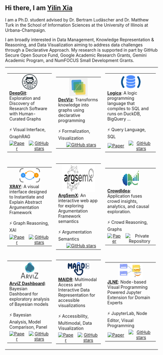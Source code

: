 ## Hi there, I am [Yilin Xia](https://yilinxia.com/)

I am a Ph.D. student advised by Dr. Bertram Ludäscher and Dr. Matthew Turk in the School of Information Sciences at the University of Illinois at Urbana-Champaign.

I am broadly interested in Data Management, Knowledge Representation & Reasoning, and Data Visualization aiming to address data challenges through a Declarative Approach. My research is supported in part by GitHub Secure Open Source Fund, Google Academic Research Grants, Gemini Academic Program, and NumFOCUS Small Development Grants.

<table>
  <tr height="300px">
    <!-- Card 1: DeepGit -->
    <td>
      <table>
        <tr>
          <td width="250px" height="110px" valign="top" colspan="4">
            <div align="center">
              <a href="https://github.com/data-exp-lab/deepgit">
                <img src="assets/project_deepgit.png" width="50" height="50"><br>
              </a>
            </div>
            <a href="https://github.com/data-exp-lab/deepgit"><strong>DeepGit</strong></a>: Exploration and Discovery of Research Software with Human-Curated Graphs
            <br><br>⚡ Visual Interface, GraphRAG
          </td>
        </tr>
        <tr>
          <td align="center" valign="middle">
            <a href="https://openreview.net/pdf?id=35iRjCwXLu">
              <img src="https://cdn.jsdelivr.net/gh/Readme-Workflows/Readme-Icons@main/icons/octicons/Wiki.svg" width="20px" alt="Paper">
            </a>
          </td>
          <td align="center" valign="middle">
            <a href="https://github.com/data-exp-lab/deepgit/stargazers">
              <img src="https://cdn.jsdelivr.net/gh/Readme-Workflows/Readme-Icons@main/icons/octicons/StarredRepositoryYellow.svg" width="20px" alt="GitHub stars">
            </a> <!-- STAR_COUNT_PLACEHOLDER -->
          </td>
        </tr>
      </table>
    </td>
    <!-- Card 2: DecViz -->
    <td>
      <table>
        <tr>
          <td width="250px" height="110px" valign="top" colspan="4">
            <div align="center">
              <a href="https://github.com/yilinxia/DecViz">
                <img src="assets/project_decviz.png" width="60" height="60"><br>
              </a>
            </div>
            <a href="https://github.com/yilinxia/DecViz"><strong>DecViz</strong></a>: Transforms knowledge into graphs using declarative programming
            <br><br>⚡ Formalization, Visualization
          </td>
        </tr>
        <tr>
          <td align="center" valign="middle">
          </td>
          <td align="center" valign="middle">
            <a href="https://github.com/yilinxia/DecViz/stargazers">
              <img src="https://cdn.jsdelivr.net/gh/Readme-Workflows/Readme-Icons@main/icons/octicons/StarredRepositoryYellow.svg" width="20px" alt="GitHub stars">
            </a> <!-- STAR_COUNT_PLACEHOLDER -->
          </td>
        </tr>
      </table>
    </td>
    <!-- Card 3: Logica -->
    <td>
      <table>
        <tr>
          <td width="250px" height="110px" valign="top" colspan="4">
            <div align="center">
              <a href="https://github.com/evgskv/logica">
                <img src="assets/project_logica.png" width="70" height="50"><br>
              </a>
            </div>
            <a href="https://github.com/evgskv/logica"><strong>Logica</strong></a>: A logic programming language that compiles to SQL and runs on DuckDB, BigQuery ...
            <br><br>⚡ Query Language, SQL
          </td>
        </tr>
        <tr>
          <td align="center" valign="middle">
            <a href="https://openproceedings.org/2024/conf/edbt/paper-253.pdf">
              <img src="https://cdn.jsdelivr.net/gh/Readme-Workflows/Readme-Icons@main/icons/octicons/Wiki.svg" width="20px" alt="Paper">
            </a>
          </td>
          <td align="center" valign="middle">
            <a href="https://github.com/evgskv/logica/stargazers">
              <img src="https://cdn.jsdelivr.net/gh/Readme-Workflows/Readme-Icons@main/icons/octicons/StarredRepositoryYellow.svg" width="20px" alt="GitHub stars">
            </a> <!-- STAR_COUNT_PLACEHOLDER -->
          </td>
        </tr>
      </table>
    </td>
  </tr>
  <tr height="300px">
    <!-- Card 4: XRAY -->
    <td>
      <table>
        <tr>
          <td width="250px" height="110px" valign="top" colspan="4">
            <div align="center">
              <a href="https://github.com/idaks/xray">
                <img src="assets/project_xray.png" width="70" height="50"><br>
              </a>
            </div>
            <a href="https://github.com/idaks/xray"><strong>XRAY</strong></a>: A visual interface designed to Instantiate and Explain Abstract Argumentation Framework
            <br><br>⚡ Graph Reasoning, XAI
          </td>
        </tr>
        <tr>
          <td align="center" valign="middle">
            <a href="https://xray-n7sd5.ondigitalocean.app/assets/cr-xray.pdf">
              <img src="https://cdn.jsdelivr.net/gh/Readme-Workflows/Readme-Icons@main/icons/octicons/Wiki.svg" width="20px" alt="Paper">
            </a>
          </td>
          <td align="center" valign="middle">
            <a href="https://github.com/idaks/xray/stargazers">
              <img src="https://cdn.jsdelivr.net/gh/Readme-Workflows/Readme-Icons@main/icons/octicons/StarredRepositoryYellow.svg" width="20px" alt="GitHub stars">
            </a> <!-- STAR_COUNT_PLACEHOLDER -->
          </td>
        </tr>
      </table>
    </td>
    <!-- Card 5: ArgSemX -->
    <td>
      <table>
        <tr>
          <td width="250px" height="110px" valign="top" colspan="4">
            <div align="center">
              <a href="https://github.com/xai-ca/argsemx">
                <img src="assets/project_argsemx.png" width="110" height="90"><br>
              </a>
            </div>
            <a href="https://github.com/xai-ca/argsemx"><strong>ArgSemX</strong></a>: An interactive web app for exploring Argumentation Framework semantics
            <br><br>⚡ Argumentation Semantics
          </td>
        </tr>
        <tr>
          <td align="center" valign="middle">
          </td>
          <td align="center" valign="middle">
            <a href="https://github.com/xai-ca/argsemx/stargazers">
              <img src="https://cdn.jsdelivr.net/gh/Readme-Workflows/Readme-Icons@main/icons/octicons/StarredRepositoryYellow.svg" width="20px" alt="GitHub stars">
            </a> <!-- STAR_COUNT_PLACEHOLDER -->
          </td>
        </tr>
      </table>
    </td>
    <!-- Card 6: CrowdIdea -->
    <td>
      <table>
        <tr>
          <td width="250px" height="110px" valign="top" colspan="4">
            <div align="center">
              <a href="https://crowdidea-8dcsa.ondigitalocean.app/">
                <img src="assets/project_crowdidea.png" width="60" height="60"><br>
              </a>
            </div>
            <a href="https://github.com/arviz-devs/arviz_dashboard"><strong>CrowdIdea</strong></a>: Application fuses crowd insights, analytics, and causal exploration.
            <br><br>⚡ Crowd Reasoning, Graphs
          </td>
        </tr>
        <tr>
          <td align="center" valign="middle">
            <a href="https://dl.acm.org/doi/full/10.1145/3544548.3581021">
              <img src="https://cdn.jsdelivr.net/gh/Readme-Workflows/Readme-Icons@main/icons/octicons/Wiki.svg" width="20px" alt="Paper">
            </a>
          </td>
          <td align="center" valign="middle">
            <img src="https://cdn.jsdelivr.net/gh/Readme-Workflows/Readme-Icons@main/icons/octicons/RequestedChanges.svg" width="20px" alt="Private Repository">
          </td>
        </tr>
      </table>
    </td>
  </tr>

  
  <tr height="300px">
  <!-- Card 7: ArviZ Dashboard -->
    <td>
      <table>
        <tr>
          <td width="250px" height="110px" valign="top" colspan="4">
            <div align="center">
              <a href="https://github.com/arviz-devs/arviz_dashboard">
                <img src="assets/project_arviz.png" width="60" height="60"><br>
              </a>
            </div>
            <a href="https://github.com/arviz-devs/arviz_dashboard"><strong>ArviZ Dashboard</strong></a>: Bayesian Dashboard for exploratory analysis of Bayesian models
            <br><br>⚡ Bayesian Analysis, Model Comparison, Panel
          </td>
        </tr>
        <tr>
          <td align="center" valign="middle">
            <a href="">
              <img src="https://cdn.jsdelivr.net/gh/Readme-Workflows/Readme-Icons@main/icons/octicons/Wiki.svg" width="20px" alt="Paper">
            </a>
          </td>
          <td align="center" valign="middle">
            <a href="https://github.com/arviz-devs/arviz_dashboard/stargazers">
              <img src="https://cdn.jsdelivr.net/gh/Readme-Workflows/Readme-Icons@main/icons/octicons/StarredRepositoryYellow.svg" width="20px" alt="GitHub stars">
            </a> <!-- STAR_COUNT_PLACEHOLDER -->
          </td>
        </tr>
      </table>
    </td>
    <!-- Card 8: MAIDR -->
    <td>
      <table>
        <tr>
          <td width="250px" height="110px" valign="top" colspan="4">
            <div align="center">
              <a href="https://github.com/xability/maidr">
                <img src="assets/project_maidr.jpg" width="80" height="50"><br>
              </a>
            </div>
            <a href="https://github.com/xability/maidr"><strong>MAIDR</strong></a>: Multimodal Access and Interactive Data Representation for accessible visualizations
            <br><br>⚡ Accessibility, Multimodal, Data Visualization
          </td>
        </tr>
        <tr>
          <td align="center" valign="middle">
            <a href="https://dl.acm.org/doi/full/10.1145/3613904.3642730">
              <img src="https://cdn.jsdelivr.net/gh/Readme-Workflows/Readme-Icons@main/icons/octicons/Wiki.svg" width="20px" alt="Paper">
            </a>
          </td>
          <td align="center" valign="middle">
            <a href="https://github.com/xability/maidr/stargazers">
              <img src="https://cdn.jsdelivr.net/gh/Readme-Workflows/Readme-Icons@main/icons/octicons/StarredRepositoryYellow.svg" width="20px" alt="GitHub stars">
            </a> <!-- STAR_COUNT_PLACEHOLDER -->
          </td>
        </tr>
      </table>
    </td>
    <!-- Card 9: Jupyterlab NodeEditor -->
    <td>
      <table>
        <tr>
          <td width="250px" height="110px" valign="top" colspan="4">
            <div align="center">
              <a href="https://github.com/cropsinsilico/jupyterlab_nodeeditor">
                <img src="assets/project_jlne.png" width="80" height="50"><br>
              </a>
            </div>
            <a href="https://github.com/cropsinsilico/jupyterlab_nodeeditor"><strong>JLNE</strong></a>: Node-based Visual Programming Powered Jupyter Extension for Domain Experts
            <br><br>⚡ JupyterLab, Node Editor, Visual Programming
          </td>
        </tr>
        <tr>
          <td align="center" valign="middle">
            <a href="">
              <img src="https://cdn.jsdelivr.net/gh/Readme-Workflows/Readme-Icons@main/icons/octicons/Wiki.svg" width="20px" alt="Paper">
            </a>
          </td>
          <td align="center" valign="middle">
            <a href="https://github.com/cropsinsilico/jupyterlab_nodeeditor/stargazers">
              <img src="https://cdn.jsdelivr.net/gh/Readme-Workflows/Readme-Icons@main/icons/octicons/StarredRepositoryYellow.svg" width="20px" alt="GitHub stars">
            </a> <!-- STAR_COUNT_PLACEHOLDER -->
          </td>
        </tr>
      </table>
    </td>
    
  </tr>
</table>
